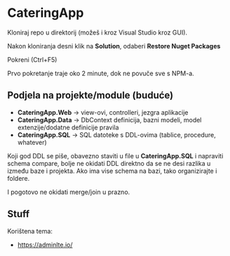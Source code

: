 # CateringApp

Kloniraj repo u direktorij (možeš i kroz Visual Studio kroz GUI).

Nakon kloniranja desni klik na **Solution**, odaberi **Restore Nuget Packages**

Pokreni (Ctrl+F5)

Prvo pokretanje traje oko 2 minute, dok ne povuče sve s NPM-a.

## Podjela na projekte/module (buduće)

* **CateringApp.Web** -> view-ovi, controlleri, jezgra aplikacije
* **CateringApp.Data** -> DbContext definicija, bazni modeli, model extenzije/dodatne definicije pravila
* **CateringApp.SQL** -> SQL datoteke s DDL-ovima (tablice, procedure, whatever)
 
Koji god DDL se piše, obavezno staviti u file u **CateringApp.SQL** i napraviti schema compare, bolje ne okidati DDL direktno da se ne desi razlika u između baze i projekta. Ako ima vise schema na bazi, tako organizirajte i foldere.

I pogotovo ne okidati merge/join u prazno.


## Stuff


Korištena tema:

* https://adminlte.io/  



